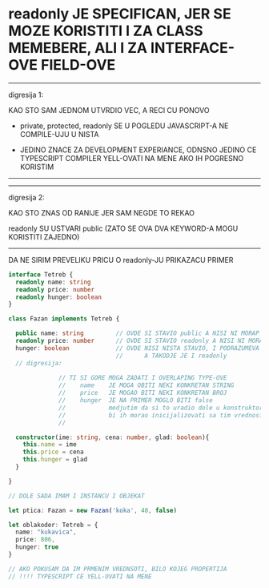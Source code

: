 # readonly JE SPECIFICAN, JER SE MOZE KORISTITI I ZA CLASS MEMEBERE, ALI I ZA INTERFACE-OVE FIELD-OVE

******

digresija 1:

KAO STO SAM JEDNOM UTVRDIO VEC, A RECI CU PONOVO

- private, protected, readonly SE U POGLEDU JAVASCRIPT-A NE COMPILE-UJU U NISTA

- JEDINO ZNACE ZA DEVELOPMENT EXPERIANCE, ODNSNO JEDINO CE TYPESCRIPT COMPILER YELL-OVATI NA MENE AKO IH POGRESNO KORISTIM

******

******

digresija 2:

KAO STO ZNAS OD RANIJE JER SAM NEGDE TO REKAO

readonly SU USTVARI public (ZATO SE OVA DVA KEYWORD-A MOGU KORISTITI ZAJEDNO)

******

DA NE SIRIM PREVELIKU PRICU O readonly-JU PRIKAZACU PRIMER

```typescript
interface Tetreb {
  readonly name: string
  readonly price: number
  readonly hunger: boolean
}

class Fazan implements Tetreb {

  public name: string         // OVDE SI STAVIO public A NISI NI MORAP
  readonly price: number      // OVDE SI STAVIO readonly A NISI NI MORAO
  hunger: boolean             // OVDE NISI NISTA STAVIO, I PODRAZUMEVA SE DA JE TO public
                              //      A TAKODJE JE I readonly
  // digresija: 
  
              // TI SI GORE MOGA ZADATI I OVERLAPING TYPE-OVE
              //    name    JE MOGA OBITI NEKI KONKRETAN STRING
              //    price   JE MOGAO BITI NEKI KONKRETAN BROJ
              //    hunger  JE NA PRIMER MOGLO BITI false
              //            medjutim da si to uradio dole u konstruktoru
              //            bi ih morao inicijalizovati sa tim vrednostima (KOJE BI UJEDNO BILI I UJEDNO VREDNOSTI I 
              //                                                                                        TYPE-OVI)

  constructor(ime: string, cena: number, glad: boolean){
    this.name = ime
    this.price = cena
    this.hunger = glad
  }

}

// DOLE SADA IMAM I INSTANCU I OBJEKAT

let ptica: Fazan = new Fazan('koka', 48, false)

let oblakoder: Tetreb = {
  name: "kukavica",
  price: 806,
  hunger: true
}

// AKO POKUSAM DA IM PRMENIM VREDNSOTI, BILO KOJEG PROPERTIJA
// !!!! TYPESCRIPT CE YELL-OVATI NA MENE

```
